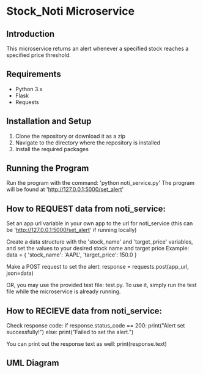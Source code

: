 # Stock_Noti Microservice

## Introduction
This microservice returns an alert whenever a specified stock reaches a specified price threshold.

## Requirements
- Python 3.x
- Flask
- Requests

## Installation and Setup
1. Clone the repository or download it as a zip
2. Navigate to the directory where the repository is installed
3. Install the required packages

## Running the Program
Run the program with the command: 'python noti_service.py'
The program will be found at 'http://127.0.0.1:5000/set_alert'

## How to REQUEST data from noti_service:
Set an app url variable in your own app to the url for noti_service
(this can be 'http://127.0.0.1:5000/set_alert' if running locally)

Create a data structure with the 'stock_name' and 'target_price' variables, and set the values to your desired stock name and target price
Example:
data = {
    'stock_name': 'AAPL',
    'target_price': 150.0
}

Make a POST request to set the alert:
response = requests.post(app_url, json=data)

OR, you may use the provided test file: test.py.
To use it, simply run the test file while the microservice is already running.

## How to RECIEVE data from noti_service:
Check response code:
if response.status_code == 200:
    print("Alert set successfully!")
else:
    print("Failed to set the alert.")

You can print out the response text as well:
print(response.text)

## UML Diagram
